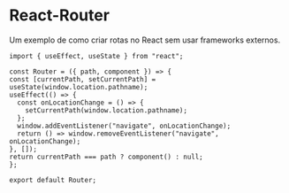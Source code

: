 # React-Router

Um exemplo de como criar rotas no React sem usar frameworks externos. 


  ```
  import { useEffect, useState } from "react";

const Router = ({ path, component }) => {
  const [currentPath, setCurrentPath] = useState(window.location.pathname);
  useEffect(() => {
    const onLocationChange = () => {
      setCurrentPath(window.location.pathname);
    };
    window.addEventListener("navigate", onLocationChange);
    return () => window.removeEventListener("navigate", onLocationChange);
  }, []);
  return currentPath === path ? component() : null;
};

export default Router;
  ```

